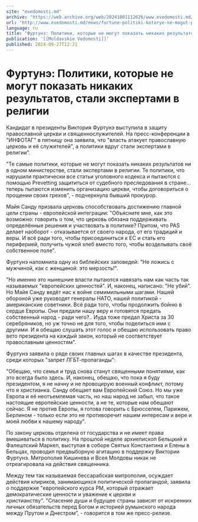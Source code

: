 ```yaml
---
site: "evedomosti.md"
archive: "https://web.archive.org/web/20241001112626/www.evedomosti.md/news/furtune-politiki-kotorye-ne-mogut-pokazat-nikakih-rezultatov"
url: "http://www.evedomosti.md/news/furtune-politiki-kotorye-ne-mogut-pokazat-nikakih-rezultatov"
language: ru
title: "Фуртунэ: Политики, которые не могут показать никаких результатов, стали экспертами в религии"
publication: '[[Moldavskie Vedomosti]]'
published: 2024-09-27T12:21
---
```


# Фуртунэ: Политики, которые не могут показать никаких результатов, стали экспертами в религии

Кандидат в президенты Виктория Фуртунэ выступила в защиту православной церкви и священнослужителей. На пресс-конференции в "ИНФОТАГ" в пятницу она заявила, что "власть атакует православную церковь и её служителей", а политики вдруг стали экспертами в религии".

"Те самые политики, которые не могут показать никаких результатов ни в одном министерстве, стали экспертами в религии. Те политики, что нарушили практически все статьи уголовного кодекса и пытаются с помощью Prevetting защититься от судебного преследования в стране... теперь пытаются изменить организацию церкви, чтобы договориться о прощении своих грехов", - подчеркнула бывший прокурор.

Майя Санду призвала церковь способствовать достижению главной цели страны - европейской интеграции: "Объясните мне, как это возможно: говорить о том, что церковь обязана поддерживать определённые решения и участвовать в политике? Притом, что PAS делает наоборот - отказывается от своего народа, от его традиций и веры. И всё ради того, чтобы присоединиться к ЕС и стать его периферией, получить чужой хлеб вместо того, чтобы возделывать своё собственное поле".

Фуртунэ напомнила одну из библейских заповедей: "Не ложись с мужчиной, как с женщиной: это мерзость!".

"Но именно это нынешние власти пытаются навязать нам как часть так называемых "европейских ценностей". И, наконец, написано: "Не убий". Но Майя Санду ведёт нас к войне семимильными шагами. Нашей обороной уже руководят генералы НАТО, нашей политикой - американские советники. Всё ради того, чтобы продолжить бойню в сердце Европы. Они предали нашу веру и готовятся предать собственный народ - ради чего?.. Иуда тоже предал Христа за 30 серебряников, но уж точно не для того, чтобы поделиться ими с другими. И я обещаю слушать этот голос и обещаю использовать право вето президента на каждый закон, который не соответствует православным ценностям".

Фуртунэ заявила о ряде своих главных шагах в качестве президента, среди которых "запрет ЛГБТ-пропаганды":

"Обещаю, что семья и труд снова станут священными понятиями, как это всегда было здесь. И, наконец, обещаю, что пока я буду президентом, я не начну и не провоцирую военный конфликт, потому что я христианка. Санду обещает вам Европейский Союз. Но мы уже Европа и её неотъемлемая часть, но наш народ не забыл, что такое настоящие европейские ценности, а не те, которые нам обещают сейчас. Я не против Европы, я готова говорить с Брюсселем, Парижем, Берлином - только если это не противоречит нашим интересам и вере и моей любви к нашему народу".

По закону церковь отделена от государства и не имеет права вмешиваться в политику. На прошлой неделе архиепископ Бельцкий и Фалештский Маркел, выступая в соборе Святых Константина и Елены в Бельцах, проводил предвыборную агитацию в поддержку Виктории Фуртунэ. Митрополия Кишинева и Всея Молдовы никак не отреагировала на действия священника.

Между тем так называемая бессарабская митрополия, осуждает действия клириков, занимающихся политической пропагандой, заявила о поддержке "европейского курса РМ, который отражает демократические ценности и уважение к церкви и христианству". "Спасение души и будущее страны зависят от искренних личных обязательств перед Богом и историей румынского народа между Прутом и Днестром”, - говорится в том же пресс-релизе.